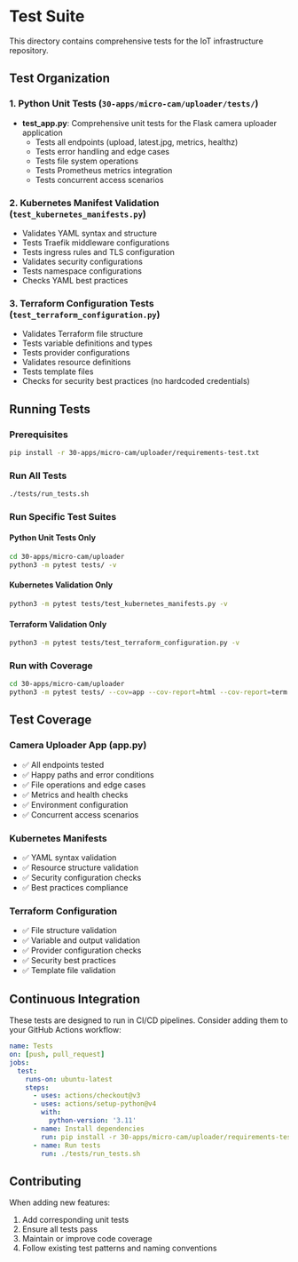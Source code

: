# Test Suite

This directory contains comprehensive tests for the IoT infrastructure repository.

## Test Organization

### 1. Python Unit Tests (`30-apps/micro-cam/uploader/tests/`)
- **test_app.py**: Comprehensive unit tests for the Flask camera uploader application
  - Tests all endpoints (upload, latest.jpg, metrics, healthz)
  - Tests error handling and edge cases
  - Tests file system operations
  - Tests Prometheus metrics integration
  - Tests concurrent access scenarios

### 2. Kubernetes Manifest Validation (`test_kubernetes_manifests.py`)
- Validates YAML syntax and structure
- Tests Traefik middleware configurations
- Tests ingress rules and TLS configuration
- Validates security configurations
- Tests namespace configurations
- Checks YAML best practices

### 3. Terraform Configuration Tests (`test_terraform_configuration.py`)
- Validates Terraform file structure
- Tests variable definitions and types
- Tests provider configurations
- Validates resource definitions
- Tests template files
- Checks for security best practices (no hardcoded credentials)

## Running Tests

### Prerequisites
```bash
pip install -r 30-apps/micro-cam/uploader/requirements-test.txt
```

### Run All Tests
```bash
./tests/run_tests.sh
```

### Run Specific Test Suites

#### Python Unit Tests Only
```bash
cd 30-apps/micro-cam/uploader
python3 -m pytest tests/ -v
```

#### Kubernetes Validation Only
```bash
python3 -m pytest tests/test_kubernetes_manifests.py -v
```

#### Terraform Validation Only
```bash
python3 -m pytest tests/test_terraform_configuration.py -v
```

### Run with Coverage
```bash
cd 30-apps/micro-cam/uploader
python3 -m pytest tests/ --cov=app --cov-report=html --cov-report=term
```

## Test Coverage

### Camera Uploader App (app.py)
- ✅ All endpoints tested
- ✅ Happy paths and error conditions
- ✅ File operations and edge cases
- ✅ Metrics and health checks
- ✅ Environment configuration
- ✅ Concurrent access scenarios

### Kubernetes Manifests
- ✅ YAML syntax validation
- ✅ Resource structure validation
- ✅ Security configuration checks
- ✅ Best practices compliance

### Terraform Configuration
- ✅ File structure validation
- ✅ Variable and output validation
- ✅ Provider configuration checks
- ✅ Security best practices
- ✅ Template file validation

## Continuous Integration

These tests are designed to run in CI/CD pipelines. Consider adding them to your GitHub Actions workflow:

```yaml
name: Tests
on: [push, pull_request]
jobs:
  test:
    runs-on: ubuntu-latest
    steps:
      - uses: actions/checkout@v3
      - uses: actions/setup-python@v4
        with:
          python-version: '3.11'
      - name: Install dependencies
        run: pip install -r 30-apps/micro-cam/uploader/requirements-test.txt
      - name: Run tests
        run: ./tests/run_tests.sh
```

## Contributing

When adding new features:
1. Add corresponding unit tests
2. Ensure all tests pass
3. Maintain or improve code coverage
4. Follow existing test patterns and naming conventions